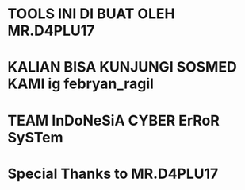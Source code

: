 # TOOLS INI DI BUAT OLEH MR.D4PLU17
# KALIAN BISA KUNJUNGI SOSMED KAMI ig febryan_ragil
# TEAM InDoNeSiA CYBER ErRoR SySTem
# Special Thanks to MR.D4PLU17
